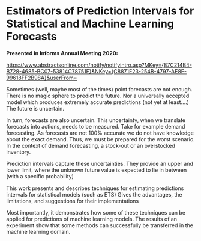 # Estimators of Prediction Intervals for Statistical and Machine Learning Forecasts

**Presented in Informs Annual Meeting 2020:**

https://www.abstractsonline.com/notify/notifyintro.asp?MKey={87C214B4-B728-4685-BC07-53814C78751F}&NKey={C8871E23-254B-4797-AE8F-99618FF2B98A}&userFrom=

Sometimes (well, maybe most of the times) point forecasts are not enough.
There is no magic sphere to predict the future. 
Nor a universally accepted model which produces extremely accurate predictions (not yet at least....)
The future is uncertain.

In turn, forecasts are also uncertain. This uncertainty, when we translate forecasts into actions, needs to be measured.
Take for example demand forecasting. As forecasts are not 100% accurate we do not have knowledge about the exact demand. 
Thus, we must be prepared for the worst scenario. In the context of demand forecasting, a stock-out or an overstocked inventory.

Prediction intervals capture these uncertainties.
They provide an upper and lower limit, where the unknown future value is expected to lie in between (with a specific probability) 

This work presents and describes techniques for estimating predictions intervals for statistical models (such as ETS)
Gives the advantages, the limitations, and suggestions for their implementations

Most importantly, it demonstrates how some of these techniques can be applied for predictions of machine learning models.
The results of an experiment show that some methods can successfully be transferred in the machine learning domain.
